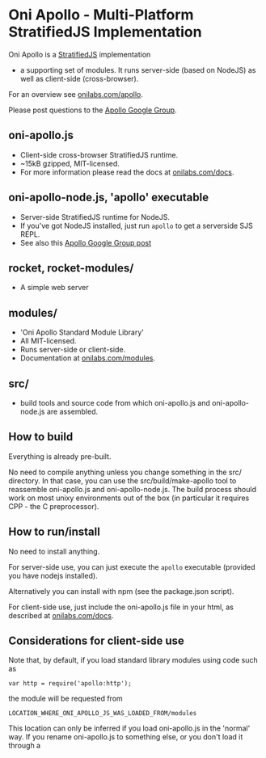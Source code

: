Oni Apollo - Multi-Platform StratifiedJS Implementation
=======================================================

Oni Apollo is a [StratifiedJS](http://stratifiedjs.org) implementation
+ a supporting set of modules. It runs server-side (based on NodeJS)
as well as client-side (cross-browser).

For an overview see [onilabs.com/apollo](http://onilabs.com/apollo).

Please post questions to the [Apollo Google Group](http://groups.google.com/group/oni-apollo/topics).

oni-apollo.js
-------------

 - Client-side cross-browser StratifiedJS runtime.
 - ~15kB gzipped, MIT-licensed.
 - For more information please read the docs at [onilabs.com/docs](http://onilabs.com/docs).

oni-apollo-node.js, 'apollo' executable
---------------------------------------

 - Server-side StratifiedJS runtime for NodeJS.
 - If you've got NodeJS installed, just run `apollo` to get a serverside SJS REPL.
 - See also this [Apollo Google Group post](https://groups.google.com/forum/#!topic/oni-apollo/ZDkxczAZcgw)

rocket, rocket-modules/
-----------------------

 - A simple web server

modules/
--------

 - 'Oni Apollo Standard Module Library'
 - All MIT-licensed. 
 - Runs server-side or client-side.
 - Documentation at [onilabs.com/modules](http://onilabs.com/modules).

src/
----

 - build tools and source code from which oni-apollo.js and
   oni-apollo-node.js are assembled.


How to build
------------

Everything is already pre-built. 

No need to compile anything unless you change something in the src/
directory. In that case, you can use the src/build/make-apollo tool to
reassemble oni-apollo.js and oni-apollo-node.js. The build process
should work on most unixy environments out of the box (in particular
it requires CPP - the C preprocessor).


How to run/install
------------------

No need to install anything.

For server-side use, you can just execute the `apollo` executable
(provided you have nodejs installed).

Alternatively you can install with npm (see the package.json script).

For client-side use, just include the oni-apollo.js file in your html,
as described at [onilabs.com/docs](http://onilabs.com/docs).


Considerations for client-side use
----------------------------------

Note that, by default, if you load standard library modules using code
such as

    var http = require('apollo:http');

the module will be requested from 

    LOCATION_WHERE_ONI_APOLLO_JS_WAS_LOADED_FROM/modules

This location can only be inferred if you load oni-apollo.js in the
'normal' way. If you rename oni-apollo.js to something else, or you
don't load it through a <script> tag, you'll need to manually
configure the 'apollo' hub before you can make calls such as
`require('apollo:http')`.

To (re-)configure the 'apollo hub', you can use code such as this:

    require.hubs.unshift( 
      ["apollo:", 
       "http://code.mydomain.com/apollo-mirror/modules/"] 
      ]);
    // all modules addressed as 'apollo:' will now be loaded from the
    // location above.

Note that many browsers can only load modules over http. You can use
`rocket` to serve up the apollo directory locally. Alternatively,
you can serve oni-apollo.js and the modules/ directory with a
different web server, or load oni-apollo.js & modules/ from
http://code.onilabs.com/ as described at
[onilabs.com/docs](http://onilabs.com/docs).

